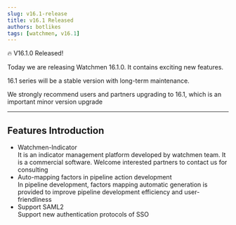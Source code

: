 ```yaml
---
slug: v16.1-release  
title: v16.1 Released   
authors: botlikes  
tags: [watchmen, v16.1]  
---
```


🔥 V16.1.0 Released!

Today we are releasing Watchmen 16.1.0. It contains exciting new features. 

16.1 series will be a stable version with long-term maintenance.

We strongly recommend users and partners upgrading to 16.1, which is an important minor version upgrade

---

## Features Introduction
- Watchmen-Indicator  
It is an indicator management platform developed by watchmen team. It is a commercial software. Welcome interested partners to contact us for consulting  
- Auto-mapping factors in pipeline action development  
In pipeline development, factors mapping automatic generation is provided to improve pipeline development efficiency and user-friendliness  
- Support SAML2  
Support new authentication protocols of SSO

